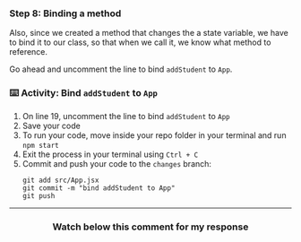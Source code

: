 ### Step 8: Binding a method

Also, since we created a method that changes the a state variable, we have to bind it to our class, so that when we call it, we know what method to reference.

Go ahead and uncomment the line to bind `addStudent` to `App`.

### :keyboard: Activity: Bind `addStudent` to `App`

1. On line 19, uncomment the line to bind `addStudent` to `App`
2. Save your code
3. To run your code, move inside your repo folder in your terminal and run `npm start`
4. Exit the process in your terminal using `Ctrl + C`
3. Commit and push your code to the `changes` branch:
    ```
    git add src/App.jsx
    git commit -m "bind addStudent to App"
    git push
    ```

<hr>
<h3 align="center">Watch below this comment for my response</h3>